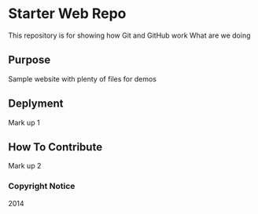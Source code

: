 # Starter Web Repo

This repository is for showing how Git and GitHub work
What are we doing

## Purpose

Sample website with plenty of files for demos

## Deplyment

Mark up 1

## How To Contribute

Mark up 2

### Copyright Notice

2014
